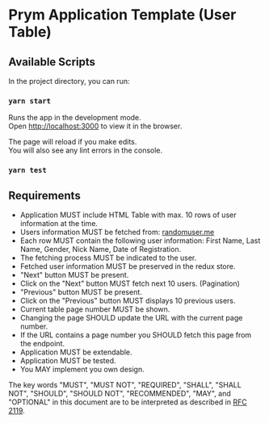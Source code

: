 # Prym Application Template (User Table)

## Available Scripts

In the project directory, you can run:

### `yarn start`

Runs the app in the development mode.\
Open [http://localhost:3000](http://localhost:3000) to view it in the browser.

The page will reload if you make edits.\
You will also see any lint errors in the console.

### `yarn test`

## Requirements
* Application MUST include HTML Table with max. 10 rows of user information at the time.
* Users information MUST be fetched from: [randomuser.me](https://randomuser.me/)
* Each row MUST contain the following user information: First Name, Last Name, Gender, Nick Name, Date of Registration.
* The fetching process MUST be indicated to the user.
* Fetched user information MUST be preserved in the redux store. 
* "Next" button MUST be present.
* Click on the "Next" button MUST fetch next 10 users. (Pagination)
* "Previous" button MUST be present.
* Click on the "Previous" button MUST displays 10 previous users.
* Current table page number MUST be shown.
* Changing the page SHOULD update the URL with the current page number.
* If the URL contains a page number you SHOULD fetch this page from the endpoint.
* Application MUST be extendable.
* Application MUST be tested.
* You MAY implement you own design.

The key words "MUST", "MUST NOT", "REQUIRED", "SHALL", "SHALL
NOT", "SHOULD", "SHOULD NOT", "RECOMMENDED",  "MAY", and
"OPTIONAL" in this document are to be interpreted as described in
[RFC 2119](https://www.ietf.org/rfc/rfc2119.txt).